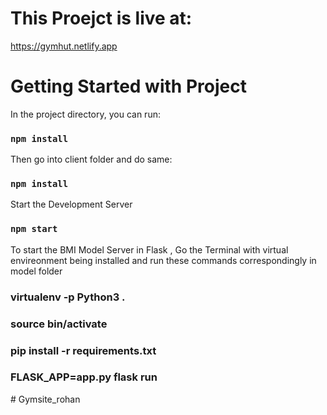 # This Proejct is live at:
https://gymhut.netlify.app

# Getting Started with Project

In the project directory, you can run:

### `npm install`

Then go into client folder and do same:

### `npm install`

Start the Development Server

### `npm start`

To start the BMI Model Server in Flask , Go the Terminal with virtual envireonment being installed and run these commands correspondingly in model folder

### virtualenv -p Python3 .

### source bin/activate

### pip install -r requirements.txt

### FLASK_APP=app.py flask run
#   G y m s i t e _ r o h a n  
 